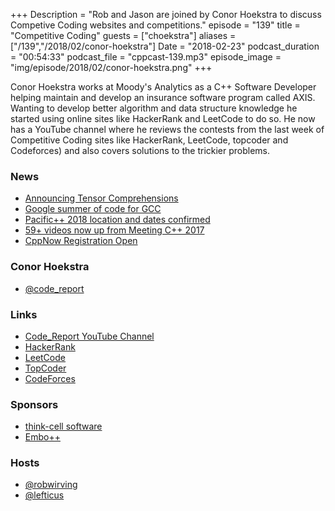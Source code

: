 +++
Description = "Rob and Jason are joined by Conor Hoekstra to discuss Competive Coding websites and competitions."
episode = "139"
title = "Competitive Coding"
guests = ["choekstra"]
aliases = ["/139","/2018/02/conor-hoekstra"]
Date = "2018-02-23"
podcast_duration = "00:54:33"
podcast_file = "cppcast-139.mp3"
episode_image = "img/episode/2018/02/conor-hoekstra.png"
+++

Conor Hoekstra works at Moody's Analytics as a C++ Software Developer helping maintain and develop an insurance software program called AXIS. Wanting to develop better algorithm and data structure knowledge he started using online sites like HackerRank and LeetCode to do so. He now has a YouTube channel where he reviews the contests from the last week of Competitive Coding sites like HackerRank, LeetCode, topcoder and Codeforces) and also covers solutions to the trickier problems.

### News ###

 - [Announcing Tensor Comprehensions](https://research.fb.com/announcing-tensor-comprehensions/)
 - [Google summer of code for GCC](https://gcc.gnu.org/wiki/SummerOfCode)
 - [Pacific++ 2018 location and dates confirmed](https://twitter.com/pacificplusplus/status/963359490388131840)
 - [59+ videos now up from Meeting C++ 2017](https://www.youtube.com/watch?v=2KGkcGtGVM4&list=PLRyNF2Y6sca3EUO_RTNv5t7gUmppFl9R1)
 - [CppNow Registration Open](http://cppnow.org/)
 
### Conor Hoekstra ###

 - [@code_report](https://twitter.com/code_report)

### Links ###

 - [Code_Report YouTube Channel](http://www.youtube.com/c/codereport)
 - [HackerRank](https://www.hackerrank.com/)
 - [LeetCode](https://leetcode.com/)
 - [TopCoder](https://www.topcoder.com/)
 - [CodeForces](http://codeforces.com/)

### Sponsors ###

- [think-cell software](http://www.think-cell.com/cppcast)
- [Embo++](https://embo.io)

### Hosts ###

- [@robwirving](https://twitter.com/robwirving)
- [@lefticus](https://twitter.com/lefticus)

